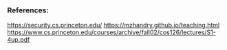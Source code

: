 ### References: 

https://security.cs.princeton.edu/
https://mzhandry.github.io/teaching.html
https://www.cs.princeton.edu/courses/archive/fall02/cos126/lectures/S1-4up.pdf
